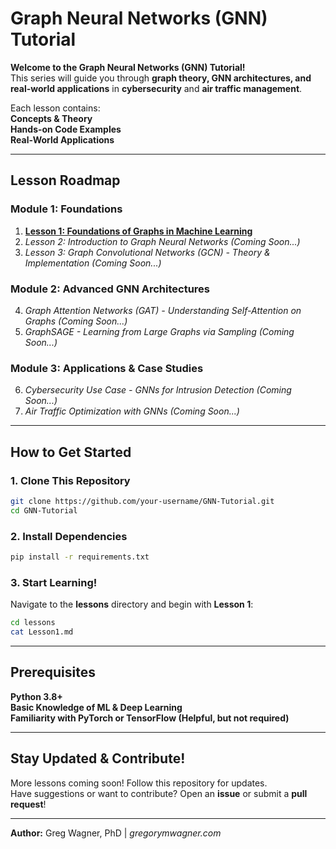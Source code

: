 
# Graph Neural Networks (GNN) Tutorial  

**Welcome to the Graph Neural Networks (GNN) Tutorial!**  
This series will guide you through **graph theory, GNN architectures, and real-world applications** in **cybersecurity** and **air traffic management**.  

Each lesson contains:  
**Concepts & Theory**  
**Hands-on Code Examples**  
**Real-World Applications**  

---

## **Lesson Roadmap**  

### **Module 1: Foundations**  
1. **[Lesson 1: Foundations of Graphs in Machine Learning](./Lesson-1/README.md)**  
2. *Lesson 2: Introduction to Graph Neural Networks (Coming Soon...)*  
3. *Lesson 3: Graph Convolutional Networks (GCN) - Theory & Implementation (Coming Soon...)*  

### **Module 2: Advanced GNN Architectures**  
4. *Graph Attention Networks (GAT) - Understanding Self-Attention on Graphs (Coming Soon...)*  
5. *GraphSAGE - Learning from Large Graphs via Sampling (Coming Soon...)*  

### **Module 3: Applications & Case Studies**  
6. *Cybersecurity Use Case - GNNs for Intrusion Detection (Coming Soon...)*  
7. *Air Traffic Optimization with GNNs (Coming Soon...)*  

---

## **How to Get Started**  

### **1. Clone This Repository**  
```bash
git clone https://github.com/your-username/GNN-Tutorial.git
cd GNN-Tutorial
```

### **2. Install Dependencies**  
```bash
pip install -r requirements.txt
```

### **3. Start Learning!**  
Navigate to the **lessons** directory and begin with **Lesson 1**:  
```bash
cd lessons
cat Lesson1.md
```

---

## **Prerequisites**  
**Python 3.8+**  
**Basic Knowledge of ML & Deep Learning**  
**Familiarity with PyTorch or TensorFlow (Helpful, but not required)**  

---

## **Stay Updated & Contribute!**  

More lessons coming soon! Follow this repository for updates.  
Have suggestions or want to contribute? Open an **issue** or submit a **pull request**!  

---
**Author:** Greg Wagner, PhD | *gregorymwagner.com*  
